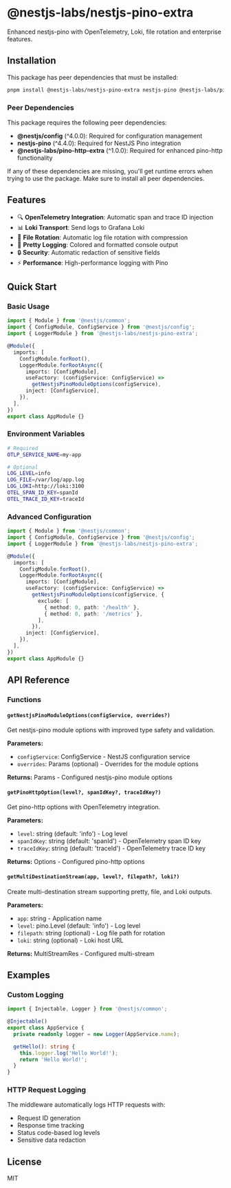 # @nestjs-labs/nestjs-pino-extra

Enhanced nestjs-pino with OpenTelemetry, Loki, file rotation and enterprise features.

## Installation

This package has peer dependencies that must be installed:

```bash
pnpm install @nestjs-labs/nestjs-pino-extra nestjs-pino @nestjs-labs/pino-http-extra @nestjs/config --save
```

### Peer Dependencies

This package requires the following peer dependencies:

- **@nestjs/config** (^4.0.0): Required for configuration management
- **nestjs-pino** (^4.4.0): Required for NestJS Pino integration  
- **@nestjs-labs/pino-http-extra** (^1.0.0): Required for enhanced pino-http functionality

If any of these dependencies are missing, you'll get runtime errors when trying to use the package. Make sure to install all peer dependencies.

## Features

- 🔍 **OpenTelemetry Integration**: Automatic span and trace ID injection
- 📊 **Loki Transport**: Send logs to Grafana Loki
- 📁 **File Rotation**: Automatic log file rotation with compression
- 🎨 **Pretty Logging**: Colored and formatted console output
- 🔒 **Security**: Automatic redaction of sensitive fields
- ⚡ **Performance**: High-performance logging with Pino

## Quick Start

### Basic Usage

```typescript
import { Module } from '@nestjs/common';
import { ConfigModule, ConfigService } from '@nestjs/config';
import { LoggerModule } from '@nestjs-labs/nestjs-pino-extra';

@Module({
  imports: [
    ConfigModule.forRoot(),
    LoggerModule.forRootAsync({
      imports: [ConfigModule],
      useFactory: (configService: ConfigService) => 
        getNestjsPinoModuleOptions(configService),
      inject: [ConfigService],
    }),
  ],
})
export class AppModule {}
```

### Environment Variables

```bash
# Required
OTLP_SERVICE_NAME=my-app

# Optional
LOG_LEVEL=info
LOG_FILE=/var/log/app.log
LOG_LOKI=http://loki:3100
OTEL_SPAN_ID_KEY=spanId
OTEL_TRACE_ID_KEY=traceId
```

### Advanced Configuration

```typescript
import { Module } from '@nestjs/common';
import { ConfigModule, ConfigService } from '@nestjs/config';
import { LoggerModule } from '@nestjs-labs/nestjs-pino-extra';

@Module({
  imports: [
    ConfigModule.forRoot(),
    LoggerModule.forRootAsync({
      imports: [ConfigModule],
      useFactory: (configService: ConfigService) => 
        getNestjsPinoModuleOptions(configService, {
          exclude: [
            { method: 0, path: '/health' },
            { method: 0, path: '/metrics' },
          ],
        }),
      inject: [ConfigService],
    }),
  ],
})
export class AppModule {}
```

## API Reference

### Functions

#### `getNestjsPinoModuleOptions(configService, overrides?)`

Get nestjs-pino module options with improved type safety and validation.

**Parameters:**
- `configService`: ConfigService - NestJS configuration service
- `overrides`: Params (optional) - Overrides for the module options

**Returns:** Params - Configured nestjs-pino module options

#### `getPinoHttpOption(level?, spanIdKey?, traceIdKey?)`

Get pino-http options with OpenTelemetry integration.

**Parameters:**
- `level`: string (default: 'info') - Log level
- `spanIdKey`: string (default: 'spanId') - OpenTelemetry span ID key
- `traceIdKey`: string (default: 'traceId') - OpenTelemetry trace ID key

**Returns:** Options - Configured pino-http options

#### `getMultiDestinationStream(app, level?, filepath?, loki?)`

Create multi-destination stream supporting pretty, file, and Loki outputs.

**Parameters:**
- `app`: string - Application name
- `level`: pino.Level (default: 'info') - Log level
- `filepath`: string (optional) - Log file path for rotation
- `loki`: string (optional) - Loki host URL

**Returns:** MultiStreamRes - Configured multi-stream

## Examples

### Custom Logging

```typescript
import { Injectable, Logger } from '@nestjs/common';

@Injectable()
export class AppService {
  private readonly logger = new Logger(AppService.name);

  getHello(): string {
    this.logger.log('Hello World!');
    return 'Hello World!';
  }
}
```

### HTTP Request Logging

The middleware automatically logs HTTP requests with:
- Request ID generation
- Response time tracking
- Status code-based log levels
- Sensitive data redaction

## License

MIT 